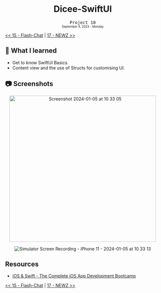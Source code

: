<div align = center>
  <h1>Dicee-SwiftUI</h1>
  <samp>Project 10</samp>
  <br>
  <sub>
  <small>September 4, 2023 - Monday</small>
  </sub>
</div>

[<< 15 - Flash-Chat](../15%20-%20Flash-Chat) | [17 - NEWZ >>](../17%20-%20NEWZ)

## 📝 What I learned

- Get to know SwiftUI Basics.
- Content view and the use of Structs for customising UI.

## 📷 Screenshots

<div align = center>
  <img width="476" alt="Screenshot 2024-01-05 at 10 33 05" src="https://github.com/ItsLuciferBC/Swift-Bootcamp/assets/83160142/d71b1324-a43d-40ce-9f55-3ad90e36432f">

  ![Simulator Screen Recording - iPhone 11 - 2024-01-05 at 10 33 13](https://github.com/ItsLuciferBC/Swift-Bootcamp/assets/83160142/02db6cdf-259f-4072-a4cc-faaf7ebc77e6)

</div>

## Resources

- [iOS & Swift - The Complete iOS App Development Bootcamp](https://www.udemy.com/course/ios-13-app-development-bootcamp/learn/lecture/16813258#overview)

[<< 15 - Flash-Chat](../15%20-%20Flash-Chat) | [17 - NEWZ >>](../17%20-%20NEWZ)

